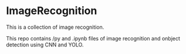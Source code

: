 # ImageRecognition
This is a collection of image recognition.

This repo contains /py and .ipynb files of image recognition and onbject detection using CNN and YOLO.
